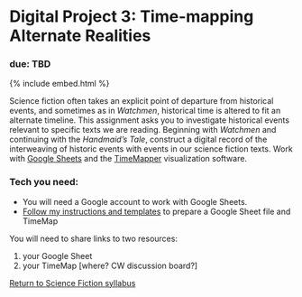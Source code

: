 # Digital Project 3: Time-mapping Alternate Realities

### due: TBD

{% include embed.html %}

Science fiction often takes an explicit point of departure from historical events, and sometimes as in *Watchmen*, historical time is altered to fit an alternate timeline. This assignment asks you to investigate historical events relevant to specific texts we are reading. Beginning with *Watchmen* and continuing with the *Handmaid’s Tale*, construct a digital record of the interweaving of historic events with events in our science fiction texts. Work with [Google Sheets](https://www.google.com/sheets/about/) and the [TimeMapper](http://timemapper.okfnlabs.org/) visualization software. 


### Tech you need: 
* You will need a Google account to work with Google Sheets.
* [Follow my instructions and templates](timeMapInstruct.md) to prepare a Google Sheet file and TimeMap

You will need to share links to two resources:
1. your Google Sheet 
2. your TimeMap 
[where? CW discussion board?]




[Return to Science Fiction syllabus](https://ebeshero.github.io/scienceFiction/)







